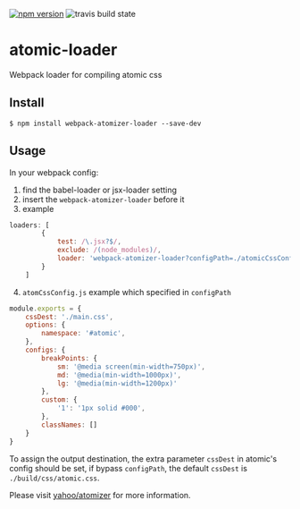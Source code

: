 [![npm version](https://badge.fury.io/js/atomic-loader.svg)](http://badge.fury.io/js/atomic-loader)
![travis build state](https://travis-ci.org/tom76kimo/atomic-loader.svg?branch=master)
# atomic-loader
Webpack loader for compiling atomic css

## Install
```
$ npm install webpack-atomizer-loader --save-dev
```

## Usage

In your webpack config:

1. find the babel-loader or jsx-loader setting
2. insert the `webpack-atomizer-loader` before it
3. example 

  ```javascript
  loaders: [
          {
              test: /\.jsx?$/,
              exclude: /(node_modules)/,
              loader: 'webpack-atomizer-loader?configPath=./atomicCssConfig.js!babel-loader',
          }
      ]
  ```

4. `atomCssConfig.js` example which specified in `configPath` 
  ```javascript
  module.exports = {
      cssDest: './main.css',
      options: {
          namespace: '#atomic',
      },
      configs: {
          breakPoints: {
              sm: '@media screen(min-width=750px)',
              md: '@media(min-width=1000px)',
              lg: '@media(min-width=1200px)'
          },
          custom: {
              '1': '1px solid #000',
          },
          classNames: []
      }
  }
  ```
  
  To assign the output destination, the extra parameter `cssDest` in atomic's config should be set, if bypass `configPath`, the default `cssDest` is `./build/css/atomic.css`.
  
  Please visit [yahoo/atomizer](https://github.com/yahoo/atomizer) for more information.
  
